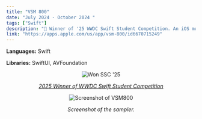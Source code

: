 ```yaml
---
title: "VSM 800"
date: "July 2024 - October 2024 "
tags: ["Swift"]
description: " Winner of '25 WWDC Swift Student Competition. An iOS music sampler for the iPad."
link: "https://apps.apple.com/us/app/vsm-800/id6670715249"
---
```


**Languages:** Swift

**Libraries:** SwiftUI, AVFoundation

<div style="text-align: center;">
    <img src="/images/ssc_winner.jpg" alt="Won SSC '25">
    <p><em><a href="https://www.wwdcscholars.com/s/C5FF7278-C2EC-489A-AEF9-52AE33F6FC7E/2025">2025 Winner of WWDC Swift Student Competition</a></em></p>
    <img src="/images/vsm800_3.webp" alt="Screenshot of VSM800">
    <p><em>Screenshot of the sampler.</em></p>

</div>
